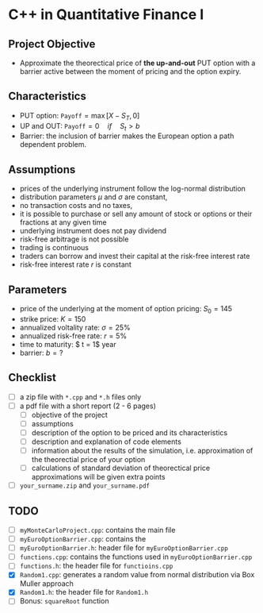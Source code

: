 # C++ in Quantitative Finance I 

## Project Objective 
- Approximate the theorectical price of **the up-and-out** PUT  option with a barrier active between the moment of pricing and the option expiry. 

## Characteristics 
- PUT option: $\texttt{Payoff} = \max[X - S_T, 0]$
- UP and OUT: $\texttt{Payoff} = 0 \quad\textit{if}\quad S_t > b$
- Barrier: the inclusion of barrier makes the European option a path dependent problem.

## Assumptions 
- prices of the underlying instrument follow the log-normal distribution
- distribution parameters $\mu$ and $\sigma$ are constant,
- no transaction costs and no taxes,
- it is possible to purchase or sell any amount of stock or options or their fractions at any given time
- underlying instrument does not pay dividend
- risk-free arbitrage is not possible
- trading is continuous
- traders can borrow and invest their capital at the risk-free interest rate
- risk-free interest rate $r$ is constant

## Parameters 
- price of the underlying at the moment of option pricing: $S_0 = 145$
- strike price: $K = 150$
- annualized voltality rate: $\sigma = 25\%$
- annualized risk-free rate: $r = 5\%$
- time to maturity: $ t = 1$ year
- barrier: $b = ?$

## Checklist
- [ ] a zip file with `*.cpp` and `*.h` files only
- [ ] a pdf file with a short report (2 - 6 pages)
    - [ ] objective of the project
    - [ ] assumptions 
    - [ ] description of the option to be priced and its characteristics 
    - [ ] description and explanation of code elements
    - [ ] information about the results of the simulation, i.e. approximation of the theorectial price of your option 
    - [ ] calculations of standard deviation of theorectical price approximations will be given extra points 
- [ ] `your_surname.zip` and `your_surname.pdf`

## TODO 
- [ ] `myMonteCarloProject.cpp`: contains the main file
- [ ] `myEuroOptionBarrier.cpp`: contains the 
- [ ] `myEuroOptionBarrier.h`: header file for `myEuroOptionBarrier.cpp`
- [ ] `functions.cpp`: contains the functions used in `myEuroOptionBarrier.cpp`
- [ ] `functions.h`: the header file for `functioins.cpp` 
- [x] `Random1.cpp`: generates a random value from normal distribution via Box Muller approach 
- [x] `Random1.h`: the header file for `Random1.h`
- [ ] Bonus: `squareRoot` function

